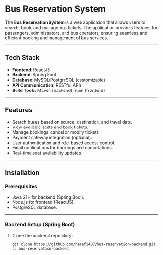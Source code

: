 # Bus Reservation System

The **Bus Reservation System** is a web application that allows users to search, book, and manage bus tickets. The application provides features for passengers, administrators, and bus operators, ensuring seamless and efficient booking and management of bus services.

---

## Tech Stack

- **Frontend**: ReactJS
- **Backend**: Spring Boot
- **Database**: MySQL/PostgreSQL (customizable)
- **API Communication**: RESTful APIs
- **Build Tools**: Maven (backend), npm (frontend)

---

## Features
- Search buses based on source, destination, and travel date.
- View available seats and book tickets.
- Manage bookings: cancel or modify tickets.
- Payment gateway integration (optional).
- User authentication and role-based access control.
- Email notifications for bookings and cancellations.
- Real-time seat availability updates.

---

## Installation

### Prerequisites
- Java 21+ for backend (Spring Boot).
- Node.js for frontend (ReactJS).
- PostgreSQL database.

---

### Backend Setup (Spring Boot)

1. Clone the backend repository:
   ```bash
   git clone https://github.com/hanafi407/bus-reservation-backend.git
   cd bus-reservation-backend
